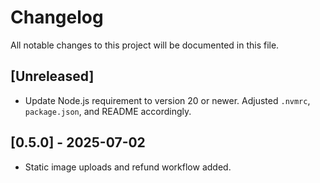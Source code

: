 # Changelog

All notable changes to this project will be documented in this file.

## [Unreleased]
- Update Node.js requirement to version 20 or newer. Adjusted `.nvmrc`, `package.json`, and README accordingly.

## [0.5.0] - 2025-07-02
- Static image uploads and refund workflow added.

